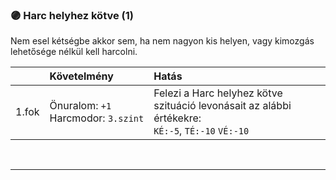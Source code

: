 ### 🟣 Harc helyhez kötve (1)

Nem esel kétségbe akkor sem, ha nem nagyon kis helyen, vagy kimozgás lehetősége nélkül kell harcolni.

| |  Követelmény | Hatás  |
| :----------- | :----------- | :----------- |
| 1.fok | Önuralom:&nbsp;`+1`<br />Harcmodor:&nbsp;`3.szint` | Felezi a Harc helyhez kötve szituáció levonásait az alábbi értékekre:<br />`KÉ:-5`, `TÉ:-10` `VÉ:-10` |

<br />

---
